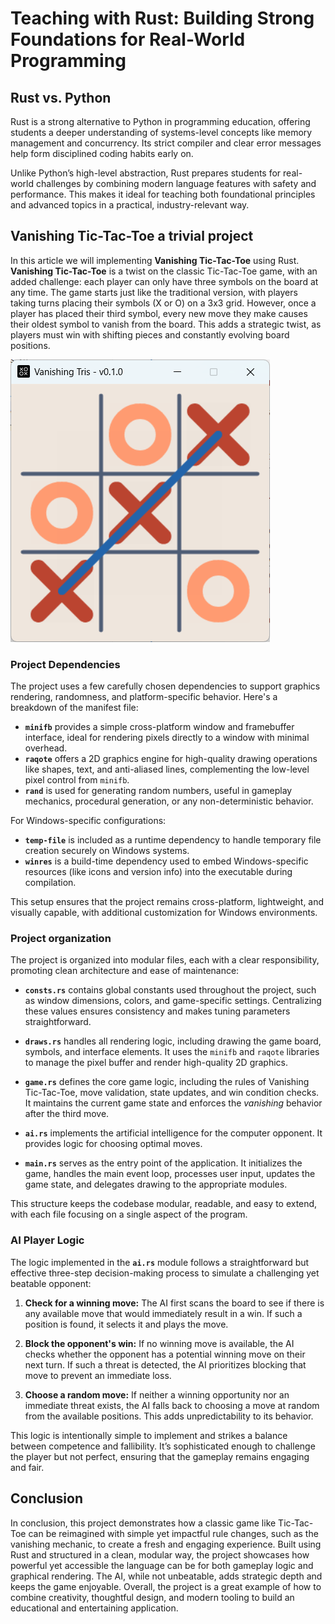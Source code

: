 # Teaching with Rust: Building Strong Foundations for Real-World Programming

## Rust vs. Python

Rust is a strong alternative to Python in programming education, offering students a deeper understanding of systems-level concepts like memory management and concurrency. Its strict compiler and clear error messages help form disciplined coding habits early on.

Unlike Python’s high-level abstraction, Rust prepares students for real-world challenges by combining modern language features with safety and performance. This makes it ideal for teaching both foundational principles and advanced topics in a practical, industry-relevant way.

## Vanishing Tic-Tac-Toe a trivial project

In this article we will implementing **Vanishing Tic-Tac-Toe** using Rust. **Vanishing Tic-Tac-Toe** is a twist on the classic Tic-Tac-Toe game, with an added challenge: each player can only have three symbols on the board at any time. The game starts just like the traditional version, with players taking turns placing their symbols (X or O) on a 3x3 grid. However, once a player has placed their third symbol, every new move they make causes their oldest symbol to vanish from the board. This adds a strategic twist, as players must win with shifting pieces and constantly evolving board positions.

![Vanishing Tic-Tac-Toe Gameplay](assets/screenshot.png)

### Project Dependencies

The project uses a few carefully chosen dependencies to support graphics rendering, randomness, and platform-specific behavior. Here's a breakdown of the manifest file:

- **`minifb`** provides a simple cross-platform window and framebuffer interface, ideal for rendering pixels directly to a window with minimal overhead.
- **`raqote`** offers a 2D graphics engine for high-quality drawing operations like shapes, text, and anti-aliased lines, complementing the low-level pixel control from `minifb`.
- **`rand`** is used for generating random numbers, useful in gameplay mechanics, procedural generation, or any non-deterministic behavior.

For Windows-specific configurations:

- **`temp-file`** is included as a runtime dependency to handle temporary file creation securely on Windows systems.
- **`winres`** is a build-time dependency used to embed Windows-specific resources (like icons and version info) into the executable during compilation.

This setup ensures that the project remains cross-platform, lightweight, and visually capable, with additional customization for Windows environments.

### Project organization

The project is organized into modular files, each with a clear responsibility, promoting clean architecture and ease of maintenance:

- **`consts.rs`** contains global constants used throughout the project, such as window dimensions, colors, and game-specific settings. Centralizing these values ensures consistency and makes tuning parameters straightforward.

- **`draws.rs`** handles all rendering logic, including drawing the game board, symbols, and interface elements. It uses the `minifb` and `raqote` libraries to manage the pixel buffer and render high-quality 2D graphics.

- **`game.rs`** defines the core game logic, including the rules of Vanishing Tic-Tac-Toe, move validation, state updates, and win condition checks. It maintains the current game state and enforces the _vanishing_ behavior after the third move.

- **`ai.rs`** implements the artificial intelligence for the computer opponent. It provides logic for choosing optimal moves.

- **`main.rs`** serves as the entry point of the application. It initializes the game, handles the main event loop, processes user input, updates the game state, and delegates drawing to the appropriate modules.

This structure keeps the codebase modular, readable, and easy to extend, with each file focusing on a single aspect of the program.

### AI Player Logic

The logic implemented in the **`ai.rs`** module follows a straightforward but effective three-step decision-making process to simulate a challenging yet beatable opponent:

1. **Check for a winning move:** The AI first scans the board to see if there is any available move that would immediately result in a win. If such a position is found, it selects it and plays the move.

2. **Block the opponent's win:** If no winning move is available, the AI checks whether the opponent has a potential winning move on their next turn. If such a threat is detected, the AI prioritizes blocking that move to prevent an immediate loss.

3. **Choose a random move:** If neither a winning opportunity nor an immediate threat exists, the AI falls back to choosing a move at random from the available positions. This adds unpredictability to its behavior.

This logic is intentionally simple to implement and strikes a balance between competence and fallibility. It’s sophisticated enough to challenge the player but not perfect, ensuring that the gameplay remains engaging and fair.

## Conclusion

In conclusion, this project demonstrates how a classic game like Tic-Tac-Toe can be reimagined with simple yet impactful rule changes, such as the vanishing mechanic, to create a fresh and engaging experience. Built using Rust and structured in a clean, modular way, the project showcases how powerful yet accessible the language can be for both gameplay logic and graphical rendering. The AI, while not unbeatable, adds strategic depth and keeps the game enjoyable. Overall, the project is a great example of how to combine creativity, thoughtful design, and modern tooling to build an educational and entertaining application.
